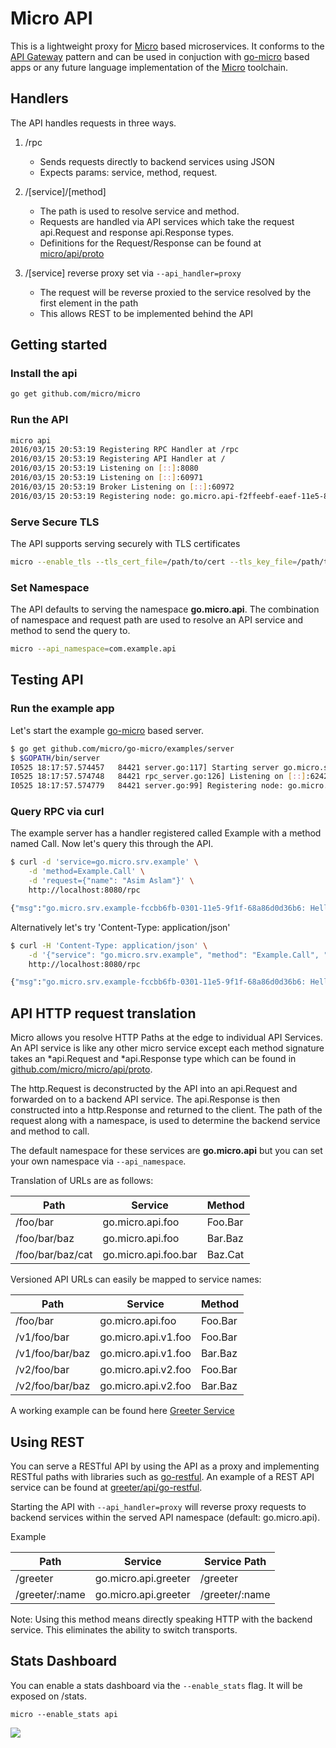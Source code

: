# Micro API

This is a lightweight proxy for [Micro](https://github.com/micro/micro) based microservices. It conforms to the [API Gateway](http://microservices.io/patterns/apigateway.html) pattern and can be used in conjuction with [go-micro](https://github.com/micro/go-micro) based apps or any future language implementation of the [Micro](https://github.com/micro/micro) toolchain.

## Handlers

The API handles requests in three ways.

1. /rpc
	- Sends requests directly to backend services using JSON
	- Expects params: service, method, request.
2. /[service]/[method]
	- The path is used to resolve service and method. 
	- Requests are handled via API services which take the request api.Request and response api.Response types. 
	- Definitions for the Request/Response can be found at [micro/api/proto](https://github.com/micro/micro/tree/master/api/proto)

3. /[service] reverse proxy set via `--api_handler=proxy`
	- The request will be reverse proxied to the service resolved by the first element in the path
	- This allows REST to be implemented behind the API

## Getting started

### Install the api

```bash
go get github.com/micro/micro
```

### Run the API

```bash
micro api
2016/03/15 20:53:19 Registering RPC Handler at /rpc
2016/03/15 20:53:19 Registering API Handler at /
2016/03/15 20:53:19 Listening on [::]:8080
2016/03/15 20:53:19 Listening on [::]:60971
2016/03/15 20:53:19 Broker Listening on [::]:60972
2016/03/15 20:53:19 Registering node: go.micro.api-f2ffeebf-eaef-11e5-817c-68a86d0d36b6
```

### Serve Secure TLS

The API supports serving securely with TLS certificates

```bash
micro --enable_tls --tls_cert_file=/path/to/cert --tls_key_file=/path/to/key api
```

### Set Namespace

The API defaults to serving the namespace **go.micro.api**. The combination of namespace and request path 
are used to resolve an API service and method to send the query to. 

```bash
micro --api_namespace=com.example.api
```

## Testing API

### Run the example app

Let's start the example [go-micro](https://github.com/micro/go-micro) based server.

```bash
$ go get github.com/micro/go-micro/examples/server
$ $GOPATH/bin/server 
I0525 18:17:57.574457   84421 server.go:117] Starting server go.micro.srv.example id go.micro.srv.example-fccbb6fb-0301-11e5-9f1f-68a86d0d36b6
I0525 18:17:57.574748   84421 rpc_server.go:126] Listening on [::]:62421
I0525 18:17:57.574779   84421 server.go:99] Registering node: go.micro.srv.example-fccbb6fb-0301-11e5-9f1f-68a86d0d36b6
```

### Query RPC via curl

The example server has a handler registered called Example with a method named Call. Now let's query this through the API.

```bash
$ curl -d 'service=go.micro.srv.example' \
	-d 'method=Example.Call' \
	-d 'request={"name": "Asim Aslam"}' \
	http://localhost:8080/rpc

{"msg":"go.micro.srv.example-fccbb6fb-0301-11e5-9f1f-68a86d0d36b6: Hello Asim Aslam"}
```

Alternatively let's try 'Content-Type: application/json'

```bash
$ curl -H 'Content-Type: application/json' \
	-d '{"service": "go.micro.srv.example", "method": "Example.Call", "request": {"name": "Asim Aslam"}}' \
	http://localhost:8080/rpc

{"msg":"go.micro.srv.example-fccbb6fb-0301-11e5-9f1f-68a86d0d36b6: Hello Asim Aslam"}
```

## API HTTP request translation

Micro allows you resolve HTTP Paths at the edge to individual API Services. An API service is like any other 
micro service except each method signature takes an *api.Request and *api.Response type which can be found in 
[github.com/micro/micro/api/proto](https://github.com/micro/micro/tree/master/api/proto).

The http.Request is deconstructed by the API into an api.Request and forwarded on to a backend API service. 
The api.Response is then constructed into a http.Response and returned to the client. The path of the request 
along with a namespace, is used to determine the backend service and method to call.

The default namespace for these services are **go.micro.api** but you can set your own namespace via `--api_namespace`.

Translation of URLs are as follows:

Path	|	Service	|	Method
----	|	----	|	----
/foo/bar	|	go.micro.api.foo	|	Foo.Bar
/foo/bar/baz	|	go.micro.api.foo	|	Bar.Baz
/foo/bar/baz/cat	|	go.micro.api.foo.bar	|	Baz.Cat

Versioned API URLs can easily be mapped to service names:

Path	|	Service	|	Method
----	|	----	|	----
/foo/bar	|	go.micro.api.foo	|	Foo.Bar
/v1/foo/bar	|	go.micro.api.v1.foo	|	Foo.Bar
/v1/foo/bar/baz	|	go.micro.api.v1.foo	|	Bar.Baz
/v2/foo/bar	|	go.micro.api.v2.foo	|	Foo.Bar
/v2/foo/bar/baz	|	go.micro.api.v2.foo	|	Bar.Baz

A working example can be found here [Greeter Service](https://github.com/micro/micro/tree/master/examples/greeter)

## Using REST

You can serve a RESTful API by using the API as a proxy and implementing RESTful paths with libraries such as [go-restful](https://github.com/emicklei/go-restful). 
An example of a REST API service can be found at [greeter/api/go-restful](https://github.com/micro/micro/tree/master/examples/greeter/api/go-restful).

Starting the API with `--api_handler=proxy` will reverse proxy requests to backend services within the served API namespace (default: go.micro.api). 

Example

Path	|	Service	|	Service Path
---	|	---	|	---
/greeter	|	go.micro.api.greeter	|	/greeter
/greeter/:name	|	go.micro.api.greeter	|	/greeter/:name


Note: Using this method means directly speaking HTTP with the backend service. This eliminates the ability to switch transports.

## Stats Dashboard

You can enable a stats dashboard via the `--enable_stats` flag. It will be exposed on /stats.

```shell
micro --enable_stats api
```

<img src="https://github.com/micro/micro/blob/master/doc/stats.png">



